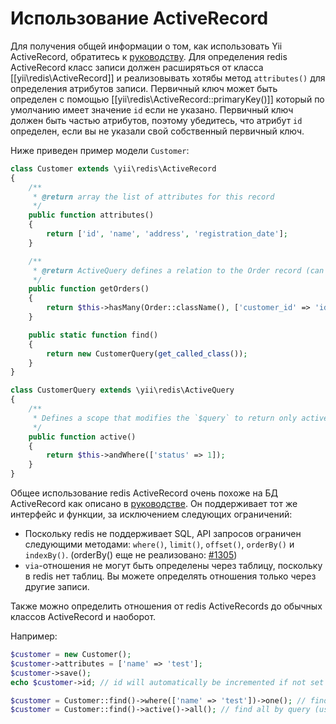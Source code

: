 Использование ActiveRecord
======================
Для получения общей информации о том, как использовать Yii ActiveRecord, обратитесь к
[руководству](https://github.com/yiisoft/yii2/blob/master/docs/guide/db-active-record.md).
Для определения redis ActiveRecord класс записи должен расширяться от класса [[yii\redis\ActiveRecord]] и реализовывать хотябы метод `attributes()` для определения атрибутов записи.
Первичный ключ может быть определен с помощью [[yii\redis\ActiveRecord::primaryKey()]] который по умолчанию имеет значение `id` если не указано.
Первичный ключ должен быть частью атрибутов, поэтому убедитесь, что атрибут `id` определен, если вы не указали свой собственный первичный ключ.

Ниже приведен пример модели `Customer`:

```php
class Customer extends \yii\redis\ActiveRecord
{
    /**
     * @return array the list of attributes for this record
     */
    public function attributes()
    {
        return ['id', 'name', 'address', 'registration_date'];
    }

    /**
     * @return ActiveQuery defines a relation to the Order record (can be in other database, e.g. elasticsearch or sql)
     */
    public function getOrders()
    {
        return $this->hasMany(Order::className(), ['customer_id' => 'id']);
    }

    public static function find()
    {
        return new CustomerQuery(get_called_class());
    }
}

class CustomerQuery extends \yii\redis\ActiveQuery
{
    /**
     * Defines a scope that modifies the `$query` to return only active(status = 1) customers
     */
    public function active()
    {
        return $this->andWhere(['status' => 1]);
    }
}
```

Общее использование redis ActiveRecord очень похоже на БД ActiveRecord как описано в [руководстве](https://github.com/yiisoft/yii2/blob/master/docs/guide/db-active-record.md).
Он поддерживает тот же интерфейс и функции, за исключением следующих ограничений:

- Поскольку redis не поддерживает SQL, API запросов ограничен следующими методами:
  `where()`, `limit()`, `offset()`, `orderBy()` и `indexBy()`.
  (orderBy() еще не реализовано: [#1305](https://github.com/yiisoft/yii2/issues/1305))
- `via`-отношения не могут быть определены через таблицу, поскольку в redis нет таблиц. Вы можете определять отношения только через другие записи.

Также можно определить отношения от redis ActiveRecords до обычных классов ActiveRecord и наоборот.

Например:

```php
$customer = new Customer();
$customer->attributes = ['name' => 'test'];
$customer->save();
echo $customer->id; // id will automatically be incremented if not set explicitly

$customer = Customer::find()->where(['name' => 'test'])->one(); // find by query
$customer = Customer::find()->active()->all(); // find all by query (using the `active` scope)
```
